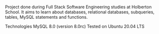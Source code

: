 Project done during Full Stack Software Engineering studies at Holberton School. It aims to learn about databases, relational databases, subqueries, tables, MySQL statements and functions.

Technologies
MySQL 8.0 (version 8.0rc)
Tested on Ubuntu 20.04 LTS
